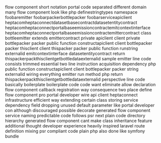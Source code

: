 flow component short notation portal code separated different domain many flow component look like php definestringtypes namespace foobaremitter foobarpackerbottlepacker foobarserviceapiclient heptacomheptaconnectdatasetbasecontractdatasetentitycontract heptacomheptaconnectportalbaseemissioncontractemitcontextinterface heptacomheptaconnectportalbaseemissioncontractemittercontract class bottleemitter extends emittercontract private apiclient client private bottlepacker packer public function constructapiclient client bottlepacker packer thisclient client thispacker packer public function runstring externalid emitcontextinterface datasetentitycontract return thispackerpackthisclientgetbottledataexternalid sample emitter line code consists trimmed essential two line instruction acquisition dependency php public function constructapiclient client bottlepacker packer string externalid wiring everything emitter run method php return thispackerpackthisclientgetbottledataexternalid perspective line code basically boilerplate boilerplate code code want eliminate allow declaration flow component callback registration way consequence two place define flow component pro portal developer wire api client heptaconnect infrastructure efficient way extending certain class storing service dependency field dropping unused default parameter like portal developer con although discouraged possible decorate generated flow component service naming predictable code follows psr next plain code directory hierarchy generated flow component cant make class inheritance feature additional thought developer experience heavily inspired laravel route definition mixing psr compliant code plain php also done like symfony bundle